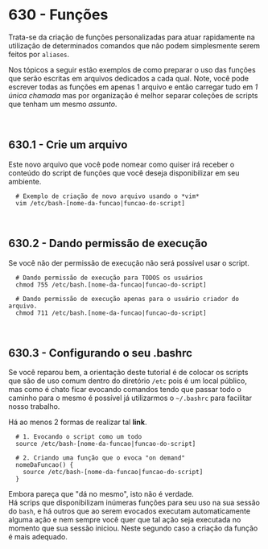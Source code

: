 ﻿# 630 - Funções

Trata-se da criação de funções personalizadas para atuar rapidamente na utilização de determinados
comandos que não podem simplesmente serem feitos por ``aliases``.  

Nos tópicos a seguir estão exemplos de como preparar o uso das funções que serão escritas em 
arquivos dedicados a cada qual. Note, você pode escrever todas as funções em apenas 1 arquivo e 
então carregar tudo em *1 única chamada* mas por organização é melhor separar coleções de scripts
que tenham um mesmo *assunto*.  



&nbsp;

## 630.1 - Crie um arquivo

Este novo arquivo que você pode nomear como quiser irá receber o conteúdo do script de funções que
você deseja disponibilizar em seu ambiente.  

``` shell
  # Exemplo de criação de novo arquivo usando o *vim*
  vim /etc/bash-[nome-da-funcao|funcao-do-script]
```



&nbsp;

## 630.2 - Dando permissão de execução

Se você não der permissão de execução não será possível usar o script.

``` shell
  # Dando permissão de execução para TODOS os usuários
  chmod 755 /etc/bash.[nome-da-funcao|funcao-do-script]

  # Dando permissão de execução apenas para o usuário criador do arquivo.
  chmod 711 /etc/bash.[nome-da-funcao|funcao-do-script]
```



&nbsp;

## 630.3 - Configurando o seu .bashrc

Se você reparou bem, a orientação deste tutorial é de colocar os scripts que são de uso comum 
dentro do diretório ``/etc`` pois é um local público, mas como é chato ficar evocando comandos 
tendo que passar todo o caminho para o mesmo é possível já utilizarmos o ``~/.bashrc`` para 
facilitar nosso trabalho.  

Há ao menos 2 formas de realizar tal **link**.

``` .bashrc
  # 1. Evocando o script como um todo
  source /etc/bash-[nome-da-funcao|funcao-do-script]

  # 2. Criando uma função que o evoca "on demand"
  nomeDaFuncao() {
    source /etc/bash-[nome-da-funcao|funcao-do-script]
  }
```

Embora pareça que "dá no mesmo", isto não é verdade.  
Há scrips que disponibilizam inúmeras funções para seu uso na sua sessão do ``bash``, e há outros 
que ao serem evocados executam automaticamente alguma ação e nem sempre você quer que tal ação
seja executada no momento que sua sessão iniciou. Neste segundo caso a criação da função é mais
adequado.  
